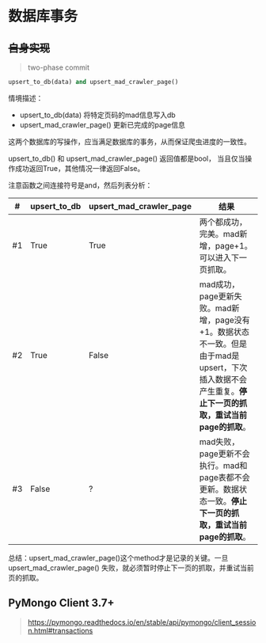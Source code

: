 # 数据库事务

## ~~自身实现~~

> two-phase commit

``` python
upsert_to_db(data) and upsert_mad_crawler_page()
```

情境描述：

- upsert_to_db(data) 将特定页码的mad信息写入db
- upsert_mad_crawler_page() 更新已完成的page信息

这两个数据库的写操作，应当满足数据库的事务，从而保证爬虫进度的一致性。

upsert_to_db() 和 upsert_mad_crawler_page() 返回值都是bool， 当且仅当操作成功返回True，其他情况一律返回False。

注意函数之间连接符号是and，然后列表分析：

|#|upsert_to_db|upsert_mad_crawler_page|结果|
|---|---|---|---|
|#1|True|True|两个都成功，完美。mad新增，page+1。可以进入下一页抓取。|
|#2|True|False|mad成功，page更新失败。mad新增，page没有+1。数据状态不一致。但是由于mad是upsert，下次插入数据不会产生重复。**停止下一页的抓取，重试当前page的抓取**。|
|#3|False|?|mad失败，page更新不会执行。mad和page表都不会更新。数据状态一致。**停止下一页的抓取，重试当前page的抓取**。|

总结：upsert_mad_crawler_page()这个method才是记录的关键。一旦 upsert_mad_crawler_page() 失败，就必须暂时停止下一页的抓取，并重试当前页的抓取。

## PyMongo Client 3.7+
> https://pymongo.readthedocs.io/en/stable/api/pymongo/client_session.html#transactions